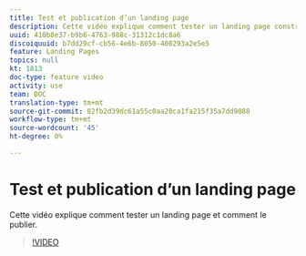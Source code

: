 ```yaml
---
title: Test et publication d’un landing page
description: Cette vidéo explique comment tester un landing page construit à Adobe Campaign Standard et comment le publier.
uuid: 410b8e37-b9b6-4763-988c-31312c1dc8a6
discoiquuid: b7dd29cf-cb56-4e6b-8050-400293a2e5e5
feature: Landing Pages
topics: null
kt: 1813
doc-type: feature video
activity: use
team: DOC
translation-type: tm+mt
source-git-commit: 82fb2d39dc61a55c0aa20ca1fa215f35a7dd9088
workflow-type: tm+mt
source-wordcount: '45'
ht-degree: 0%

---
```



# Test et publication d’un landing page

Cette vidéo explique comment tester un landing page et comment le publier.

>[!VIDEO](https://video.tv.adobe.com/v/24092?quality=12)
